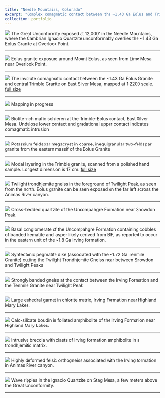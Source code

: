 ```yaml
---
title: "Needle Mountains, Colorado"
excerpt: "Complex comagmatic contact between the ~1.43 Ga Eolus and Trimble granites.<br/><a href='/portfolio/105-needle-mountains-2014/'><img src='/images/EaMapSmall.jpg'></a>"
collection: portfolio
---
```


<a href='/images/Eolus1.jpg'><img src='/images/Eolus1.jpg'></a>
The Great Unconformity exposed at 12,000' in the Needle Mountains, where the Cambrian Ignacio Quartzite unconformably overlies the ~1.43 Ga Eolus Granite at Overlook Point.

---

<a href='/images/Eolus2.jpg'><img src='/images/Eolus2.jpg'></a>
Eolus granite exposure around Mount Eolus, as seen from Lime Mesa near Overlook Point.

---

<a href='/images/EaMapSmall.jpg'><img src='/images/EaMapSmall.jpg'></a> 
The involute comagmatic contact between the ~1.43 Ga Eolus Granite and central Trimble Granite on East Silver Mesa, mapped at 1:2200 scale. <a href='/images/EaMap.jpg'>full size</a> 

---

<a href='/images/Mapping.jpg'><img src='/images/Mapping.jpg'></a> 
Mapping in progress

---

<a href='/images/TrimbleEolus.jpg'><img src='/images/TrimbleEolus.jpg'></a> 
Biotite-rich mafic schlieren at the Trimble-Eolus contact, East Silver Mesa. Undulose lower contact and gradational upper contact indicates comagmatic intrusion

---

<a href='/images/EEolus.jpg'><img src='/images/EEolus.jpg'></a> 
Potassium feldspar megacryst in coarse, inequigranular two-feldspar granite from the eastern massif of the Eolus Granite

---

<a href='/images/TrimbleModalLayeringSmall.jpg'><img src='/images/TrimbleModalLayeringSmall.jpg'></a> 
Modal layering in the Trimble granite, scanned from a polished hand sample. Longest dimension is 17 cm. <a href='/images/TrimbleModalLayering.jpg'>full size</a> 

---

<a href='/images/Twilight1.jpg'><img src='/images/Twilight1.jpg'></a>
Twilight trondhjemite gneiss in the foreground of Twilight Peak, as seen from the north. Eolus granite can be seen exposed on the far left across the Animas River canyon.

---

<a href='/images/UncompaghreCrossbeds.jpg'><img src='/images/UncompaghreCrossbeds.jpg'></a>
Cross-bedded quartzite of the Uncompahgre Formation near Snowdon Peak.

---

<a href='/images/UncompaghreBIF.jpg'><img src='/images/UncompaghreBIF.jpg'></a>
 Basal conglomerate of the Uncompahgre Formation containing cobbles of banded hematite and jasper likely derived from BIF, as reported to occur in the eastern unit of the ~1.8 Ga Irving formation.
  
---

<a href='/images/SnowdonPegmatite.jpg'><img src='/images/SnowdonPegmatite.jpg'></a>
Syntectonic pegmatite dike (associated with the ~1.72 Ga Tenmile Granite) cutting the Twilight Trondhjemite Gneiss near between Snowdon and Twilight Peaks
  
---

<a href='/images/IrvingBandedGneiss.jpg'><img src='/images/IrvingBandedGneiss.jpg'></a>
Strongly banded gneiss at the contact between the Irving Formation and the Tenmile Granite near Twilight Peak
  
---

<a href='/images/IrvingGarnet.jpg'><img src='/images/IrvingGarnet.jpg'></a>
Large euhedral garnet in chlorite matrix, Irving Formation near Highland Mary Lakes.
  
---

<a href='/images/IrvingBoudin.jpg'><img src='/images/IrvingBoudin.jpg'></a>
Calc-silicate boudin in foliated amphibolite of the Irving Formation near Highland Mary Lakes.
  
---

<a href='/images/IrvingIntrusiveBreccia.jpg'><img src='/images/IrvingIntrusiveBreccia.jpg'></a>
Intrusive breccia with clasts of Irving formation amphibolite in a trondhjemitic matrix.
  
---

<a href='/images/IrvingFelsicGneiss.jpg'><img src='/images/IrvingFelsicGneiss.jpg'></a>
Highly deformed felsic orthogneiss associated with the Irving formation in Animas River canyon. 
  
---

<a href='/images/IgnacioRippleStriation.jpg'><img src='/images/IgnacioRippleStriation.jpg'></a>
Wave ripples in the Ignacio Quartzite on Stag Mesa, a few meters above the Great Unconformity.
 
---